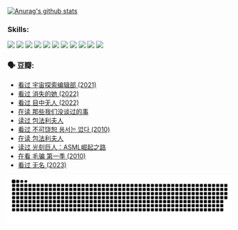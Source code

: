 
[![Anurag's github stats](https://github-readme-stats.vercel.app/api?username=w940853815)](https://github.com/anuraghazra/github-readme-stats)

### Skills:

<code><img height="32" src="https://cdn.jsdelivr.net/npm/simple-icons@v5/icons/python.svg"></code>
<code><img height="32" src="https://cdn.jsdelivr.net/npm/simple-icons@v5/icons/javascript.svg"></code>
<code><img height="32" src="https://cdn.jsdelivr.net/npm/simple-icons@v5/icons/django.svg"></code>
<code><img height="32" src="https://cdn.jsdelivr.net/npm/simple-icons@v5/icons/flask.svg"></code>
<code><img height="32" src="https://cdn.jsdelivr.net/npm/simple-icons@v5/icons/vuetify.svg"></code>
<code><img height="32" src="https://cdn.jsdelivr.net/npm/simple-icons@v5/icons/git.svg"></code>
<code><img height="32" src="https://cdn.jsdelivr.net/npm/simple-icons@v5/icons/docker.svg"></code>
<code><img height="32" src="https://cdn.jsdelivr.net/npm/simple-icons@v5/icons/postgresql.svg"></code>
<code><img height="32" src="https://cdn.jsdelivr.net/npm/simple-icons@v5/icons/elasticsearch.svg"></code>
<code><img height="32" src="https://cdn.jsdelivr.net/npm/simple-icons@v5/icons/macos.svg"></code>
<code><img height="32" src="https://cdn.jsdelivr.net/npm/simple-icons@v5/icons/linux.svg"></code>

### 🗣 豆瓣:

<!-- DOUBAN-ACTIVITIES:START -->
- [看过 宇宙探索编辑部‎ (2021)](https://www.douban.com/people/136069238/status/4303985415/?_i=89610740)
- [看过 消失的她‎ (2022)](https://www.douban.com/people/136069238/status/4303303080/?_i=89610740)
- [看过 目中无人‎ (2022)](https://www.douban.com/people/136069238/status/4302529146/?_i=89610740)
- [在读 那些我们没谈过的事](https://www.douban.com/people/136069238/status/4299558707/?_i=89610740)
- [读过 包法利夫人](https://www.douban.com/people/136069238/status/4299557101/?_i=89610740)
- [看过 不可饶恕 용서는 없다‎ (2010)](https://www.douban.com/people/136069238/status/4295155066/?_i=89610740)
- [在读 包法利夫人](https://www.douban.com/people/136069238/status/4284119119/?_i=89610740)
- [读过 光刻巨人：ASML崛起之路](https://www.douban.com/people/136069238/status/4284118319/?_i=89610740)
- [在看 毛骗 第一季‎ (2010)](https://www.douban.com/people/136069238/status/4283708106/?_i=89610740)
- [看过 无名‎ (2023)](https://www.douban.com/people/136069238/status/4280654210/?_i=89610740)
<!-- DOUBAN-ACTIVITIES:END -->


![Snake animation](https://raw.githubusercontent.com/w940853815/w940853815/output/github-contribution-grid-snake.svg)

<!--
**w940853815/w940853815** is a ✨ _special_ ✨ repository because its `README.md` (this file) appears on your GitHub profile.

Here are some ideas to get you started:

- 🔭 I’m currently working on ...
- 🌱 I’m currently learning ...
- 👯 I’m looking to collaborate on ...
- 🤔 I’m looking for help with ...
- 💬 Ask me about ...
- 📫 How to reach me: ...
- 😄 Pronouns: ...
- ⚡ Fun fact: ...
-->
